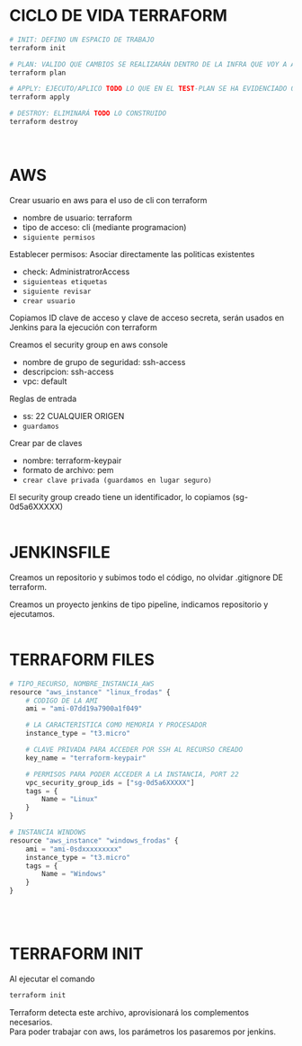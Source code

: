 # CICLO DE VIDA TERRAFORM

```bash
# INIT: DEFINO UN ESPACIO DE TRABAJO
terraform init

# PLAN: VALIDO QUE CAMBIOS SE REALIZARÁN DENTRO DE LA INFRA QUE VOY A APROVISIONAR
terraform plan

# APPLY: EJECUTO/APLICO TODO LO QUE EN EL TEST-PLAN SE HA EVIDENCIADO QUE APLICARÁ
terraform apply

# DESTROY: ELIMINARÁ TODO LO CONSTRUIDO
terraform destroy
```
<br/>


# AWS
Crear usuario en aws para el uso de cli con terraform
- nombre de usuario: terraform
- tipo de acceso: cli (mediante programacion)
- `siguiente permisos`

Establecer permisos: Asociar directamente las politicas existentes
- check: AdministratrorAccess
- `siguienteas etiquetas`
- `siguiente revisar`
- `crear usuario`

Copiamos ID clave de acceso y clave de acceso secreta, serán usados en Jenkins para la ejecución con terraform

Creamos el security group en aws console
- nombre de grupo de seguridad: ssh-access
- descripcion: ssh-access
- vpc: default

Reglas de entrada
- ss: 22     CUALQUIER ORIGEN 
- `guardamos`

Crear par de claves
- nombre: terraform-keypair
- formato de archivo: pem
- `crear clave privada (guardamos en lugar seguro)`

El security group creado tiene un identificador, lo copiamos (sg-0d5a6XXXXX)
<br/>
<br/>

# JENKINSFILE
Creamos un repositorio y subimos todo el código, no olvidar .gitignore DE terraform.

Creamos un proyecto jenkins de tipo pipeline, indicamos repositorio y ejecutamos.
<br/>
<br/>

# TERRAFORM FILES
```python
# TIPO_RECURSO, NOMBRE_INSTANCIA_AWS
resource "aws_instance" "linux_frodas" { 
    # CODIGO DE LA AMI
    ami = "ami-07dd19a7900a1f049"

    # LA CARACTERISTICA COMO MEMORIA Y PROCESADOR
    instance_type = "t3.micro"

    # CLAVE PRIVADA PARA ACCEDER POR SSH AL RECURSO CREADO
    key_name = "terraform-keypair"

    # PERMISOS PARA PODER ACCEDER A LA INSTANCIA, PORT 22
    vpc_security_group_ids = ["sg-0d5a6XXXXX"]
    tags = { 
        Name = "Linux"
    }
}

# INSTANCIA WINDOWS
resource "aws_instance" "windows_frodas" {
    ami = "ami-0sdxxxxxxxxx"
    instance_type = "t3.micro"
    tags = { 
        Name = "Windows"
    }
}
```
<br/>
<br/>


# TERRAFORM INIT
Al ejecutar el comando
```bash
terraform init 
```
Terraform detecta este archivo, aprovisionará los complementos necesarios.
<br />
Para poder trabajar con aws, los parámetros los pasaremos por jenkins.
<br />

